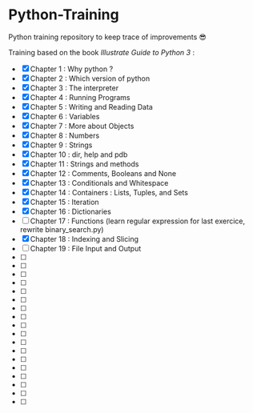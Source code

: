 # Python-Training
Python training repository to keep trace of improvements :sunglasses:

Training based on the book _Illustrate Guide to Python 3_ :

- [x] Chapter 1 : Why python ?
- [x] Chapter 2 : Which version of python
- [x] Chapter 3 : The interpreter
- [x] Chapter 4 : Running Programs
- [x] Chapter 5 : Writing and Reading Data
- [x] Chapter 6 : Variables
- [x] Chapter 7 : More about Objects
- [x] Chapter 8 : Numbers
- [x] Chapter 9 : Strings
- [x] Chapter 10 : dir, help and pdb
- [x] Chapter 11 : Strings and methods
- [x] Chapter 12 : Comments, Booleans and None
- [x] Chapter 13 : Conditionals and Whitespace
- [x] Chapter 14 : Containers : Lists, Tuples, and Sets
- [x] Chapter 15 : Iteration
- [x] Chapter 16 : Dictionaries
- [ ] Chapter 17 : Functions (learn regular expression for last exercice, rewrite binary_search.py)
- [x] Chapter 18 : Indexing and Slicing
- [ ] Chapter 19 : File Input and Output
- [ ]
- [ ]
- [ ]
- [ ]
- [ ]
- [ ]
- [ ]
- [ ]
- [ ]
- [ ]
- [ ]
- [ ]
- [ ]
- [ ]
- [ ]
- [ ]
- [ ]
- [ ]
